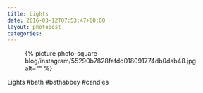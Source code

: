 ```yaml
---
title: Lights
date: 2016-03-12T07:53:47+00:00
layout: photopost
categories:
---
```


<figure class="photo photo--square">
  {% picture photo-square blog/instagram/55290b7828fafdd018091774db0dab48.jpg alt="" %}
</figure>

Lights
#bath #bathabbey #candles
